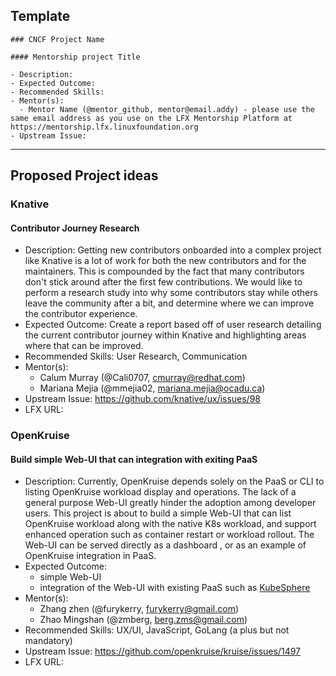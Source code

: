 ## Template

```
### CNCF Project Name

#### Mentorship project Title

- Description:
- Expected Outcome:
- Recommended Skills:
- Mentor(s):
  - Mentor Name (@mentor_github, mentor@email.addy) - please use the same email address as you use on the LFX Mentorship Platform at https://mentorship.lfx.linuxfoundation.org
- Upstream Issue:

```

---

## Proposed Project ideas

### Knative 

#### Contributor Journey Research

- Description: Getting new contributors onboarded into a complex project like Knative is a lot of work for both the new contributors and for the maintainers. This is compounded
  by the fact that many contributors don't stick around after the first few contributions. We would like to perform a research study into why some contributors stay while others
  leave the community after a bit, and determine where we can improve the contributor experience.
- Expected Outcome: Create a report based off of user research detailing the current contributor journey within Knative and highlighting areas where that can be improved.
- Recommended Skills: User Research, Communication
- Mentor(s):
  - Calum Murray (@Cali0707, cmurray@redhat.com)
  - Mariana Mejia (@mmejia02, mariana.mejia@ocadu.ca)
- Upstream Issue: https://github.com/knative/ux/issues/98
- LFX URL: 

### OpenKruise 

#### Build simple Web-UI that can integration with exiting PaaS

- Description: Currently, OpenKruise depends solely on the PaaS or CLI to listing OpenKruise workload display and operations. The lack of a general purpose Web-UI greatly hinder the adoption among developer users. This project is about to build a simple Web-UI that can list OpenKruise workload along with the native K8s workload, and support enhanced operation such as container restart or workload rollout. The Web-UI can be served directly as a dashboard , or as an example of OpenKruise integration in PaaS.
- Expected Outcome: 
  - simple Web-UI
  - integration of the Web-UI with existing PaaS such as [KubeSphere](https://dev-guide.kubesphere.io/extension-dev-guide)
- Mentor(s):
    - Zhang zhen (@furykerry, furykerry@gmail.com)
    - Zhao Mingshan (@zmberg, berg.zms@gmail.com)
- Recommended Skills: UX/UI, JavaScript, GoLang (a plus but not mandatory)
- Upstream Issue: https://github.com/openkruise/kruise/issues/1497
- LFX URL: 
